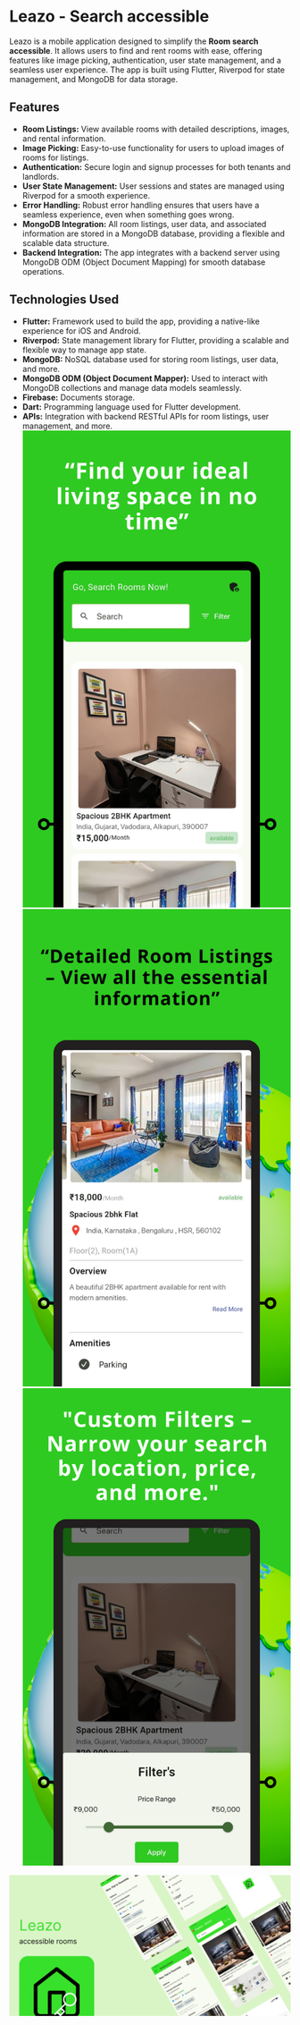 # Leazo - Search accessible

Leazo is a mobile application designed to simplify the **Room search accessible**. It allows users to find and rent rooms with ease, offering features like image picking, authentication, user state management, and a seamless user experience. The app is built using Flutter, Riverpod for state management, and MongoDB for data storage.

## Features

- **Room Listings:** View available rooms with detailed descriptions, images, and rental information.
- **Image Picking:** Easy-to-use functionality for users to upload images of rooms for listings.
- **Authentication:** Secure login and signup processes for both tenants and landlords.
- **User State Management:** User sessions and states are managed using Riverpod for a smooth experience.
- **Error Handling:** Robust error handling ensures that users have a seamless experience, even when something goes wrong.
- **MongoDB Integration:** All room listings, user data, and associated information are stored in a MongoDB database, providing a flexible and scalable data structure.
- **Backend Integration:** The app integrates with a backend server using MongoDB ODM (Object Document Mapping) for smooth database operations.

## Technologies Used

- **Flutter:** Framework used to build the app, providing a native-like experience for iOS and Android.
- **Riverpod:** State management library for Flutter, providing a scalable and flexible way to manage app state.
- **MongoDB:** NoSQL database used for storing room listings, user data, and more.
- **MongoDB ODM (Object Document Mapper):** Used to interact with MongoDB collections and manage data models seamlessly.
- **Firebase:** Documents storage.
- **Dart:** Programming language used for Flutter development.
- **APIs:** Integration with backend RESTful APIs for room listings, user management, and more.
  <img src="1.png"> <img src="2.png">  <img src="3.png">
<img src="Leazo.png"> 
